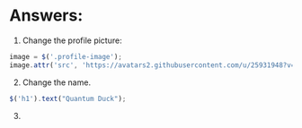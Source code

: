 # Answers:

1. Change the profile picture:
```javascript
image = $('.profile-image');
image.attr('src', 'https://avatars2.githubusercontent.com/u/25931948?v=3&s=460');
```

2. Change the name.
```javascript
$('h1').text("Quantum Duck");
```

3. 
```javascript

```
